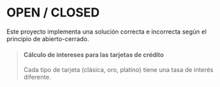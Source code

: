 # OPEN / CLOSED
Este proyecto implementa una solución correcta e incorrecta según el principio de abierto-cerrado.

> #### Cálculo de intereses para las tarjetas de crédito
> Cada tipo de tarjeta (clásica, oro, platino) tiene una tasa de interés diferente.
